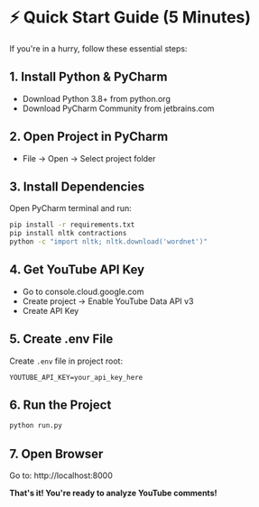 # ⚡ Quick Start Guide (5 Minutes)

If you're in a hurry, follow these essential steps:

## 1. Install Python & PyCharm
- Download Python 3.8+ from python.org
- Download PyCharm Community from jetbrains.com

## 2. Open Project in PyCharm
- File → Open → Select project folder

## 3. Install Dependencies
Open PyCharm terminal and run:
```bash
pip install -r requirements.txt
pip install nltk contractions
python -c "import nltk; nltk.download('wordnet')"
```

## 4. Get YouTube API Key
- Go to console.cloud.google.com
- Create project → Enable YouTube Data API v3
- Create API Key

## 5. Create .env File
Create `.env` file in project root:
```
YOUTUBE_API_KEY=your_api_key_here
```

## 6. Run the Project
```bash
python run.py
```

## 7. Open Browser
Go to: http://localhost:8000

**That's it! You're ready to analyze YouTube comments!**